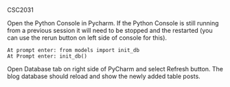 CSC2031

Open the Python Console in Pycharm.
If the Python Console is still running from a previous session it will need to be stopped and the restarted (you can use the rerun button on left side of console for this).

	At prompt enter: from models import init_db
	At Prompt enter: init_db()
	
Open Database tab on right side of PyCharm and select Refresh button.
The blog database should reload and show the newly added table posts.
